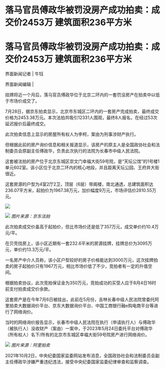 # 落马官员傅政华被罚没房产成功拍卖：成交价2453万 建筑面积236平方米

# 落马官员傅政华被罚没房产成功拍卖：成交价2453万 建筑面积236平方米

界面新闻记者 | 牛钰

界面新闻编辑 |

挂牌将近一个月后，落马官员傅政华位于北京二环内的一套罚没房产在拍卖中以低于市场价成交了。

7月28日，据京东拍卖显示，北京市东城区二环内的一套房产完成拍卖，最终成交价格为2453.38万元。本次法拍共吸引12331人围观，最终8人报名，在经过53次延迟报价后最终成交。

此次拍卖信息上显示的房屋所有权人为李柯，案由为刑事涉财产执行。

但根据此前的房产询价信息和相关报道显示，该房产的原主人是全国政协社会和法制委员会原副主任傅政华，负责此次执行的法院为长春市中级人民法院。

这套被法拍的房产位于北京东城区崇文门幸福大街59号院，是“天坛公馆”的1号楼1单元602室。该小区位于北京二环内的核心地段，并且距离天坛公园、王府井大街很近。

这套房源的户型为4室2厅2卫，顶层（6层）带阁楼，南北通透，总建筑面积达236.07平方米，起拍价为1967.38万元，加价幅度9万元，市场评估价2810.55万元。

![](https://inews.gtimg.com/om_bt/OzWykkZD7oIc6NwHyQ69Fy0oqzj_tnFqMOK9cJCki7ptgAA/1000)

![](https://inews.gtimg.com/om_bt/OslHiUybSmm0E5lz3BF5Cka8YzQ3lLYlRdcQfhrZtsDYEAA/1000)
_图片来源：京东法拍_

此次拍卖成交价虽高于起拍价，但比市场价还是低了357万元，成交单价约10.4万元/平。

在贝壳找房上，该小区近期有一套232.6平米的房源挂牌，挂牌总价为3095万元，单价约13.3万元/平。

一名房产中介人员称，该小区户型较好的房子价格能达到3000万元，这次挂牌拍卖的房子起拍价只有1967万元，相比市场价低了不少，竞拍者有一定的升值空间。

根据拍卖协议，此次竞拍保证金为350万元，竞拍成功的买受人应于8月4日16时前支付拍卖成交价余款。

这套房产是在今年7月6日被挂出，此前在5月份，吉林长春中级人民法院曾委托阿里拍卖大数据询价平台、京东大数据询价平台、中国工商银行融e购电商平台等进行了网络询价。

当时的网络询价报告显示，长春市中级人民法院在执行（申请执行人）与傅政华（被执行人）没收财产（案由）一案中，于2023年5月24日委托平台对傅政华（所有权人）名下/所有的北京市东城区幸福大街59号院房产进行网络询价。

![](https://inews.gtimg.com/om_bt/Or7F0VkoJ7NyBEf0EakgpE7H11AQ41qPgdO9ZrtuwHjFAAA/1000)
_图片来源：阿里拍卖_

2021年10月2日，中央纪委国家监委网站发布消息，全国政协社会和法制委员会副主任傅政华涉嫌严重违纪违法，接受中央纪委国家监委纪律审查和监察调查。

